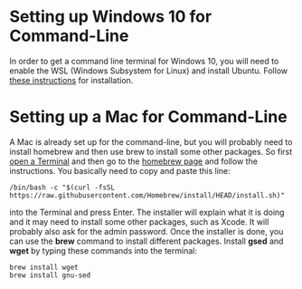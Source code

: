 Setting up Windows 10 for Command-Line
=======================================

In order to get a command line terminal for Windows 10, you will need to enable the WSL (Windows Subsystem for Linux) and install Ubuntu. Follow [these instructions](https://linuxhint.com/install_ubuntu_windows_10_wsl/) for installation.


Setting up a Mac for Command-Line
==================================

A Mac is already set up for the command-line, but you will probably need to install homebrew and then use brew to install some other packages. So first [open a Terminal](https://www.wikihow.com/Open-a-Terminal-Window-in-Mac) and then go to the [homebrew page](https://brew.sh/) and follow the instructions. You basically need to copy and paste this line:

    /bin/bash -c "$(curl -fsSL https://raw.githubusercontent.com/Homebrew/install/HEAD/install.sh)"

into the Terminal and press Enter. The installer will explain what it is doing and it may need to install some other packages, such as Xcode. It will probably also ask for the admin password. Once the installer is done, you can use the **brew** command to install different packages. Install **gsed** and **wget** by typing these commands into the terminal:

	brew install wget
	brew install gnu-sed